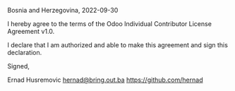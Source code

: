 Bosnia and Herzegovina, 2022-09-30

I hereby agree to the terms of the Odoo Individual Contributor License
Agreement v1.0.

I declare that I am authorized and able to make this agreement and sign this
declaration.

Signed,

Ernad Husremovic hernad@bring.out.ba https://github.com/hernad
